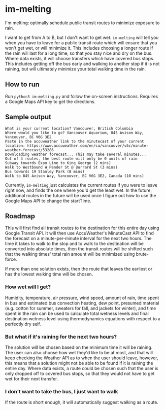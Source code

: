 # im-melting
I'm melting: optimally schedule public transit routes to minimize exposure to rain.

I want to get from A to B, but I don't want to get wet. `im-melting` will tell you when you have to leave for a public transit route which will ensure that you won't get wet, or will minimize it. This includes choosing a longer route if the rain will last for a long time, so that you stay nice and dry on the bus. Where data exists, it will choose transfers which have covered bus stops. This includes getting off the bus early and walking to another stop if it is not raining, but will ultimately minimize your total walking time in the rain.

## How to run

Run `python3 im-melting.py` and follow the on-screen instructions. Requires a Google Maps API key to get the directions.

## Sample output

```
What is your current location? Vancouver, British Columbia
Where would you like to go? Vancouver Aquarium, 845 Avison Way, Vancouver, BC V6G 3E2
Paste in the accuweather link to the minutecast of your current location: https://www.accuweather.com/en/ca/vancouver/v6c/minute-weather-forecast/53286
Downloading weather forecast... This may take several minutes...
Out of 4 routes, the best route will only be 0 units of rain
Subway towards Expo Line to King George (2 mins)
Walk to Westbound W Pender St @ Burrard St (3 mins)
Bus towards 19 Stanley Park (8 mins)
Walk to 845 Avison Way, Vancouver, BC V6G 3E2, Canada (10 mins)
```

Currently, `im-melting` just calculates the current routes if you were to leave right now, and finds the one where you'd get the least wet. In the future, additional routes in the future will be used once I figure out how to use the Google Maps API to change the startTime.

## Roadmap

This will first find all transit routes to the destination for this entire day using Google Transit API. It will then use AccuWeather's MinuteCast API to find the forecast on a minute-per-minute interval for the next two hours. The time it takes to walk to the stop and to walk to the destination will be converted into absolute times, then the transit routes will be shifted such that the walking times' total rain amount will be minimized using brute-force.

If more than one solution exists, then the route that leaves the earliest or has the lowest walking time will be chosen.

### How wet will I get?

Humidity, temperature, air pressure, wind speed, amount of rain, time spent in bus and estimated bus convection heating, dew point, presumed material (e.g. cotton for summer, sweaters for fall, and jackets for winter), and time spent in the rain can be used to calculate total wetness levels and final destination wetness level using thermodynamics equations with respect to a perfectly dry self. 

### But what if it's raining for the next two hours?

The solution will be chosen based on the minimum time it will be raining. The user can also choose how wet they'd like to be at most, and that will keep checking the Weather API as to when the user should leave, however, this means that a solution might not be able to be found if it is raining the entire day. Where data exists, a route could be chosen such that the user is only dropped off to covered bus stops, so that they would not have to get wet for their next transfer.

### I don't want to take the bus, I just want to walk

If the route is short enough, it will automatically suggest walking as a route.

